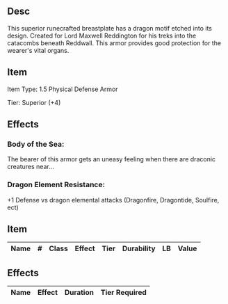 ## Desc

This superior runecrafted breastplate has a dragon motif etched into its design. Created for Lord Maxwell Reddington for his treks into the catacombs beneath Reddwall. This armor provides good protection for the wearer's vital organs.

## Item

Item Type: 1.5 Physical Defense Armor

Tier: Superior (+4)

## Effects

### Body of the Sea:

The bearer of this armor gets an uneasy feeling when there are draconic creatures near…

### Dragon Element Resistance:

+1 Defense vs dragon elemental attacks (Dragonfire, Dragontide, Soulfire, ect)


## Item

| Name | # | Class | Effect | Tier | Durability | LB | Value |
| :--: | :-: | :---: | :----: | :--: | :--------: | :-: | :---: |

## Effects

| Name | Effect | Duration | Tier Required |
| :--- | :----: | :------: | :-----------: |
